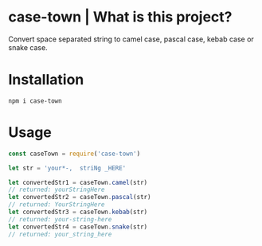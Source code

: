 # case-town | What is this project?

Convert space separated string to camel case, pascal case, kebab case or snake case.

# Installation

```
npm i case-town
```

# Usage

```javascript
const caseTown = require('case-town')

let str = 'your*-,  striNg _HERE'

let convertedStr1 = caseTown.camel(str)
// returned: yourStringHere
let convertedStr2 = caseTown.pascal(str)
// returned: YourStringHere
let convertedStr3 = caseTown.kebab(str)
// returned: your-string-here
let convertedStr4 = caseTown.snake(str)
// returned: your_string_here
```
